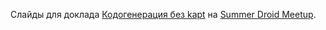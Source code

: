 Слайды для доклада [Кодогенерация без kapt](https://michaelrocks.github.io/codegen-without-kapt) на [Summer Droid Meetup](https://funcorp.timepad.ru/event/1014745).
